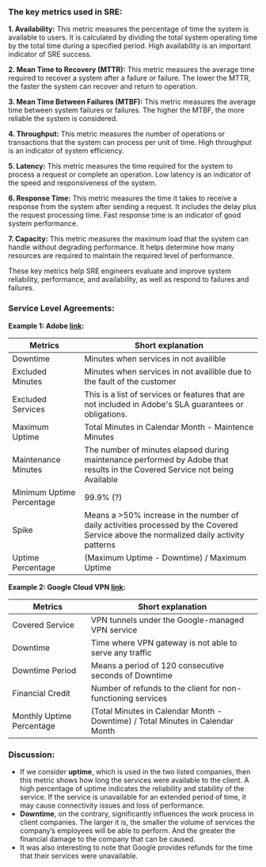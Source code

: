 ### The key metrics used in SRE:
<b>1. Availability:</b> This metric measures the percentage of time the system is available to users. It is calculated by dividing the total system operating time by the total time during a specified period. High availability is an important indicator of SRE success.

<b>2. Mean Time to Recovery (MTTR):</b> This metric measures the average time required to recover a system after a failure or failure. The lower the MTTR, the faster the system can recover and return to operation.

<b>3. Mean Time Between Failures (MTBF):</b> This metric measures the average time between system failures or failures. The higher the MTBF, the more reliable the system is considered.

<b>4. Throughput:</b> This metric measures the number of operations or transactions that the system can process per unit of time. High throughput is an indicator of system efficiency.

<b>5. Latency:</b> This metric measures the time required for the system to process a request or complete an operation. Low latency is an indicator of the speed and responsiveness of the system.

<b>6. Response Time:</b> This metric measures the time it takes to receive a response from the system after sending a request. It includes the delay plus the request processing time. Fast response time is an indicator of good system performance.

<b>7. Capacity:</b> This metric measures the maximum load that the system can handle without degrading performance. It helps determine how many resources are required to maintain the required level of performance.

These key metrics help SRE engineers evaluate and improve system reliability, performance, and availability, as well as respond to failures and failures.

### Service Level Agreements:

<b>Example 1: Adobe [link](https://www.adobe.com/content/dam/cc/en/legal/terms/enterprise/pdfs/SLA-AdobeOn-demand-ManagedServices25FEB2022.pdf):</b>

| Metrics | Short explanation |
| ------------- | ------------- |
| Downtime | Minutes when services in not availible |
| Excluded Minutes | Minutes when services in not availible due to the fault of the customer |
| Excluded Services | This is a list of services or features that are not included in Adobe's SLA guarantees or obligations. |
| Maximum Uptime | Total Minutes in Calendar Month - Maintence Minutes |
| Maintenance Minutes | The number of minutes elapsed during maintenance performed by Adobe that results in the Covered Service not being Available |
| Minimum Uptime Percentage | 99.9% (?) |
| Spike | Means a >50% increase in the number of daily activities processed by the Covered Service above the normalized daily activity patterns |
| Uptime Percentage | (Maximum Uptime - Downtime) / Maximum Uptime |

<b>Example 2: Google Cloud VPN [link](https://cloud.google.com/network-connectivity/docs/vpn/sla):</b>

| Metrics | Short explanation |
| ------------- | ------------- |
| Covered Service | VPN tunnels under the Google-managed VPN service |
| Downtime | Time where VPN gateway is not able to serve any traffic |
| Downtime Period | Means a period of 120 consecutive seconds of Downtime |
| Financial Credit | Number of refunds to the client for non-functioning services |
| Monthly Uptime Percentage |  (Total Minutes in Calendar Month - Downtime) / Total Minutes in Calendar Month |

### Discussion:

- If we consider <b>uptime</b>, which is used in the two listed companies, then this metric shows how long the services were available to the client. A high percentage of uptime indicates the reliability and stability of the service. If the service is unavailable for an extended period of time, it may cause connectivity issues and loss of performance.
- <b>Downtime</b>, on the contrary, significantly influences the work process in client companies. The larger it is, the smaller the volume of services the company’s employees will be able to perform. And the greater the financial damage to the company that can be caused.
- It was also interesting to note that Google provides refunds for the time that their services were unavailable.
